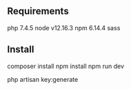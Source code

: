 ## Requirements
php 7.4.5
node v12.16.3
npm 6.14.4
sass

## Install
composer install
npm install
npm run dev

php artisan key:generate